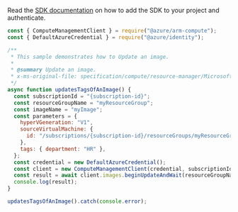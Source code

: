 Read the [SDK documentation](https://github.com/Azure/azure-sdk-for-js/blob/%40azure%2Farm-compute_17.3.1/sdk/compute/arm-compute/README.md) on how to add the SDK to your project and authenticate.

```javascript
const { ComputeManagementClient } = require("@azure/arm-compute");
const { DefaultAzureCredential } = require("@azure/identity");

/**
 * This sample demonstrates how to Update an image.
 *
 * @summary Update an image.
 * x-ms-original-file: specification/compute/resource-manager/Microsoft.Compute/stable/2021-11-01/examples/compute/UpdateImage.json
 */
async function updatesTagsOfAnImage() {
  const subscriptionId = "{subscription-id}";
  const resourceGroupName = "myResourceGroup";
  const imageName = "myImage";
  const parameters = {
    hyperVGeneration: "V1",
    sourceVirtualMachine: {
      id: "/subscriptions/{subscription-id}/resourceGroups/myResourceGroup/providers/Microsoft.Compute/virtualMachines/myVM",
    },
    tags: { department: "HR" },
  };
  const credential = new DefaultAzureCredential();
  const client = new ComputeManagementClient(credential, subscriptionId);
  const result = await client.images.beginUpdateAndWait(resourceGroupName, imageName, parameters);
  console.log(result);
}

updatesTagsOfAnImage().catch(console.error);
```
